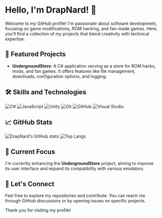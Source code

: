 # Hello, I'm DrapNard! 👋

Welcome to my GitHub profile! I'm passionate about software development, focusing on game modifications, ROM hacking, and fan-made games. Here, you'll find a collection of my projects that blend creativity with technical expertise.

## 🚀 Featured Projects

- **UndergroundStore**: A C# application serving as a store for ROM hacks, mods, and fan games. It offers features like file management, downloads, configuration options, and logging.

## 🛠️ Skills and Technologies

![C#](https://img.shields.io/badge/C%23-239120?style=for-the-badge&logo=c-sharp&logoColor=white)
![JavaScript](https://img.shields.io/badge/JavaScript-F7DF1E?style=for-the-badge&logo=javascript&logoColor=black)
![Unity](https://img.shields.io/badge/Unity-000000?style=for-the-badge&logo=unity&logoColor=white)
![Git](https://img.shields.io/badge/Git-F05032?style=for-the-badge&logo=git&logoColor=white)
![GitHub](https://img.shields.io/badge/GitHub-181717?style=for-the-badge&logo=github&logoColor=white)
![Visual Studio](https://img.shields.io/badge/Visual_Studio-5C2D91?style=for-the-badge&logo=visual-studio&logoColor=white)

## 📈 GitHub Stats

![DrapNard's GitHub stats](https://github-readme-stats.vercel.app/api?username=DrapNard&show_icons=true&theme=radical)
![Top Langs](https://github-readme-stats.vercel.app/api/top-langs/?username=DrapNard&layout=compact&theme=radical)

## 🌱 Current Focus

I'm currently enhancing the **UndergroundStore** project, aiming to improve its user interface and expand its compatibility with various emulators.

## 🤝 Let's Connect

Feel free to explore my repositories and contribute. You can reach me through GitHub discussions or by opening issues on specific projects.

Thank you for visiting my profile!

